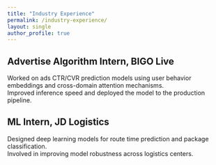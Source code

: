 ```yaml
---
title: "Industry Experience"
permalink: /industry-experience/
layout: single
author_profile: true
---
```


## Advertise Algorithm Intern, BIGO Live

Worked on ads CTR/CVR prediction models using user behavior embeddings and cross-domain attention mechanisms.  
Improved inference speed and deployed the model to the production pipeline.

## ML Intern, JD Logistics

Designed deep learning models for route time prediction and package classification.  
Involved in improving model robustness across logistics centers.
